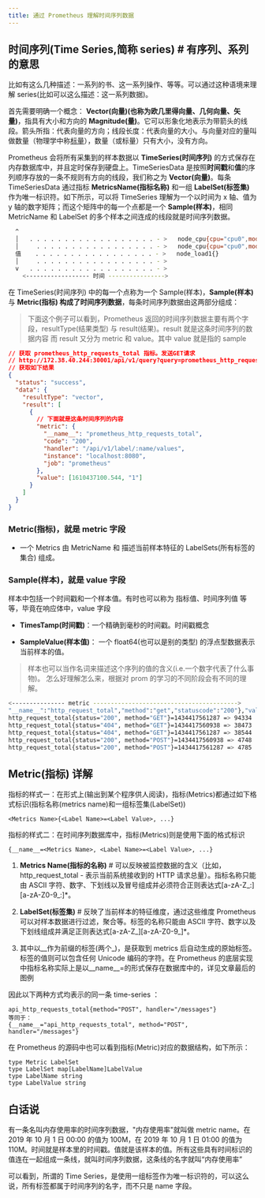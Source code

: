 ```yaml
---
title: 通过 Prometheus 理解时间序列数据
---
```


## 时间序列(Time Series,简称 series) # 有序列、系列的意思

比如有这么几种描述：一系列的书、这一系列操作、等等。可以通过这种语境来理解 series(比如可以这么描述：这一系列数据)。

首先需要明确一个概念：
**Vector(向量)(也称为欧几里得向量、几何向量、矢量)**，指具有大小和方向的 **Magnitude(量)**。它可以形象化地表示为带箭头的线段。箭头所指：代表向量的方向；线段长度：代表向量的大小。与向量对应的量叫做数量（物理学中称[标量](https://baike.baidu.com/item/%E6%A0%87%E9%87%8F/1530843)），数量（或标量）只有大小，没有方向。

Prometheus 会将所有采集到的样本数据以 **TimeSeries(时间序列)** 的方式保存在内存数据库中，并且定时保存到硬盘上。TimeSeriesData 是按照**时间戳**和**值**的序列顺序存放的一条不规则有方向的线段，我们称之为 **Vector(向量)**。每条 TimeSeriesData 通过指标 **MetricsName(指标名称)** 和一组 **LabelSet(标签集)** 作为唯一标识符。如下所示，可以将 TimeSeries 理解为一个以时间为 x 轴、值为 y 轴的数字矩阵；而这个矩阵中的每一个点都是一个 **Sample(样本)**，相同 MetricName 和 LabelSet 的多个样本之间连成的线段就是时间序列数据。

```bash
  ^
  │   . . . . . . . . . . . . . . . . . . - >   node_cpu{cpu="cpu0",mode="idle"}
  │     . . . . . . . . . . . . . . . . . - >   node_cpu{cpu="cpu0",mode="system"}
  值    . . . . . . . . . . . . . . . . . - >   node_load1{}
  │     . . . . . . . . . . . . . . . . . - >
  v   . . . . . . . . . . . . . . . . . . - >
    <------------------ 时间 ---------------->
```

在 TimeSeries(时间序列) 中的每一个点称为一个 Sample(样本)，**Sample(样本)** 与 **Metric(指标) 构成了时间序列数据**，每条时间序列数据由这两部分组成：

> 下面这个例子可以看到，Prometheus 返回的时间序列数据主要有两个字段，resultType(结果类型) 与 result(结果)。result 就是这条时间序列的数据内容
> 而 result 又分为 metric 和 value。其中 value 就是指的 sample

```json
// 获取 prometheus_http_requests_total 指标。发送GET请求
// http://172.38.40.244:30001/api/v1/query?query=prometheus_http_requests_total
// 获取如下结果
{
  "status": "success",
  "data": {
    "resultType": "vector",
    "result": [
      {
        // 下面就是这条时间序列的内容
        "metric": {
          "__name__": "prometheus_http_requests_total",
          "code": "200",
          "handler": "/api/v1/label/:name/values",
          "instance": "localhost:8080",
          "job": "prometheus"
        },
        "value": [1610437100.544, "1"]
      }
    ]
  }
}
```

### Metric(指标)，就是 metric 字段

- 一个 Metrics 由 MetricName 和 描述当前样本特征的 LabelSets(所有标签的集合) 组成。

### Sample(样本)，就是 value 字段

样本中包括一个时间戳和一个样本值。有时也可以称为 指标值、时间序列值 等等，毕竟在响应体中，value 字段

- **TimesTamp(时间戳)**：一个精确到毫秒的时间戳。时间戳概念

- **SampleValue(样本值)**： 一个 float64(也可以是别的类型) 的浮点型数据表示当前样本的值。

> 样本也可以当作名词来描述这个序列的值的含义(i.e.一个数字代表了什么事物)。
> 怎么好理解怎么来，根据对 prom 的学习的不同阶段会有不同的理解。

```bash
<--------------- metric ----------------------------------------->         <-timestamp -><-value->
"__name__":"http_request_total","method":"get","statuscode":"200"},"value":[1568996888.215,"2"]
http_request_total{status="200", method="GET"}=1434417561287 => 94334
http_request_total{status="404", method="GET"}=1434417560938 => 38473
http_request_total{status="404", method="GET"}=1434417561287 => 38544
http_request_total{status="200", method="POST"}=1434417560938 => 4748
http_request_total{status="200", method="POST"}=1434417561287 => 4785
```

## Metric(指标) 详解

指标的样式一：在形式上(输出到某个程序供人阅读)，指标(Metrics)都通过如下格式标识(指标名称(metrics name)和一组标签集(LabelSet))

    <Metrics Name>{<Label Name>=<Label Value>, ...}

指标的样式二：在时间序列数据库中，指标(Metrics)则是使用下面的格式标识

    {__name__=<Metrics Name>, <Label Name>=<Label Value>, ...}

1. **Metrics Name(指标的名称)** #  可以反映被监控数据的含义（比如，http_request_total - 表示当前系统接收到的 HTTP 请求总量）。指标名称只能由 ASCII 字符、数字、下划线以及冒号组成并必须符合正则表达式\[a-zA-Z\_:]\[a-zA-Z0-9\_:]\*。

2. **LabelSet(标签集)** # 反映了当前样本的特征维度，通过这些维度 Prometheus 可以对样本数据进行过滤，聚合等。标签的名称只能由 ASCII 字符、数字以及下划线组成并满足正则表达式\[a-zA-Z\_]\[a-zA-Z0-9\_]\*。

3. 其中以\_\_作为前缀的标签(两个\_)，是获取到 metrics 后自动生成的原始标签。标签的值则可以包含任何 Unicode 编码的字符。在 Prometheus 的底层实现中指标名称实际上是以\_\_name\_\_=的形式保存在数据库中的，详见文章最后的图例

因此以下两种方式均表示的同一条 time-series ：

    api_http_requests_total{method="POST", handler="/messages"}
    等同于：
    {__name__="api_http_requests_total", method="POST", handler="/messages"}

在 Prometheus 的源码中也可以看到指标(Metric)对应的数据结构，如下所示：

    type Metric LabelSet
    type LabelSet map[LabelName]LabelValue
    type LabelName string
    type LabelValue string

## 白话说

有一条名叫内存使用率的时间序列数据，"内存使用率"就叫做 metric name。在 2019 年 10 月 1 日 00:00 的值为 100M，在 2019 年 10 月 1 日 01:00 的值为 110M。时间就是样本里的时间戳。值就是该样本的值。所有这些具有时间标识的值连在一起组成一条线，就叫时间序列数据，这条线的名字就叫“内存使用率”

可以看到，所谓的 Time Series，是使用一组标签作为唯一标识符的，可以这么说，所有标签都属于时间序列的名字，而不只是 name 字段。
